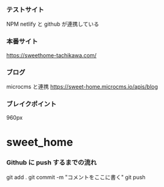 ### テストサイト

NPM
netlify と github が連携している

### 本番サイト

https://sweethome-tachikawa.com/

### ブログ

microcms と連携
https://sweet-home.microcms.io/apis/blog

### ブレイクポイント

960px

# sweet_home

### Github に push するまでの流れ

git add .
git commit -m "コメントをここに書く"
git push
